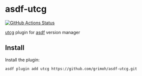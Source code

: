 # asdf-utcg

[![GitHub Actions Status](https://github.com/grimoh/asdf-utcg/workflows/Main%20workflow/badge.svg?branch=master)](https://github.com/grimoh/asdf-utcg/actions)

[utcg](https://github.com/grimoh/utcg) plugin for [asdf](https://github.com/asdf-vm/asdf) version manager

## Install

Install the plugin:

```
asdf plugin add utcg https://github.com/grimoh/asdf-utcg.git
```
